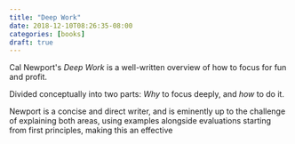 ```yaml
---
title: "Deep Work"
date: 2018-12-10T08:26:35-08:00
categories: [books]
draft: true
---
```

Cal Newport's _Deep Work_ is a well-written overview of how to focus for fun and profit.

Divided conceptually into two parts: _Why_ to focus deeply, and _how_ to do it.

Newport is a concise and direct writer, and is eminently up to the challenge of explaining both areas, using examples alongside evaluations starting from first principles, making this an effective 
